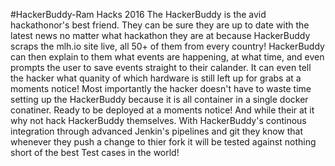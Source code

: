 #HackerBuddy-Ram Hacks 2016
The HackerBuddy is the avid hackathonor's best friend. They can be sure they are up to date with the latest news no matter what hackathon they are at because HackerBuddy scraps the mlh.io site live, all 50+ of them from every country! HackerBuddy can then explain to them what events are happening, at what time, and even prompts the user to save events straight to their calander. It can even tell the hacker what quanity of which hardware is still left up for grabs at a moments notice! Most importantly the hacker doesn't have to waste time setting up the HackerBuddy because it is all container in a single docker conatiner. Ready to be deployed at a moments notice! And while their at it why not hack HackerBuddy themselves. With HackerBuddy's continous integration through advanced Jenkin's pipelines and git they know that whenever they push a change to thier fork it will be tested against nothing short of the best Test cases in the world! 
